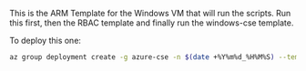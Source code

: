 This is the ARM Template for the Windows VM that will run the scripts.
Run this first, then the RBAC template and finally run the windows-cse template.

To deploy this one:

```bash
az group deployment create -g azure-cse -n $(date +%Y%m%d_%H%M%S) --template-file azure-deploy.json --parameters @azure-deploy.parameters.json --parameters adminUsername=azure-cse-admin --parameters adminPassword=$PASSWORD
```
